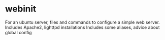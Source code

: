 webinit
=======
For an ubuntu server, files and commands to configure a simple web server.
Includes Apache2, lighttpd installations
Includes some aliases, advice about global config
